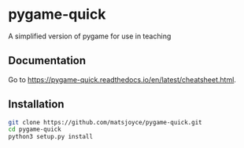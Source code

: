 # pygame-quick
A simplified version of pygame for use in teaching

Documentation
-------------

Go to https://pygame-quick.readthedocs.io/en/latest/cheatsheet.html.

Installation
------------

```bash
git clone https://github.com/matsjoyce/pygame-quick.git
cd pygame-quick
python3 setup.py install
```
